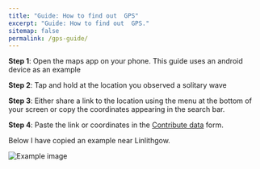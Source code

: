 ```yaml
---
title: "Guide: How to find out  GPS"
excerpt: "Guide: How to find out  GPS."
sitemap: false
permalink: /gps-guide/
---
```


**Step 1**: Open the maps app on your phone. This guide uses an android device as an example 

**Step 2**: Tap and hold at the location you observed a solitary wave

**Step 3**: Either share a link to the location using the menu at the bottom of your screen or copy the coordinates appearing in the search bar.

**Step 4**: Paste the link or coordinates in the [Contribute data](/submit-data/) form.

Below I have copied an example near Linlithgow.


![Example image](https://user-images.githubusercontent.com/108955232/178766457-bcd5a2f0-a1b4-48ef-ac05-da8481c41c8b.jpg)

